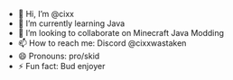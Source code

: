 - 👋 Hi, I’m @cixx
- 🌱 I’m currently learning Java
- 💞️ I’m looking to collaborate on Minecraft Java Modding
- 📫 How to reach me: Discord @cixxwastaken
- 😄 Pronouns: pro/skid
- ⚡ Fun fact: Bud enjoyer 

<!---
cixxv2/cixxv2 is a ✨ special ✨ repository because its `README.md` (this file) appears on your GitHub profile.
You can click the Preview link to take a look at your changes.
--->

